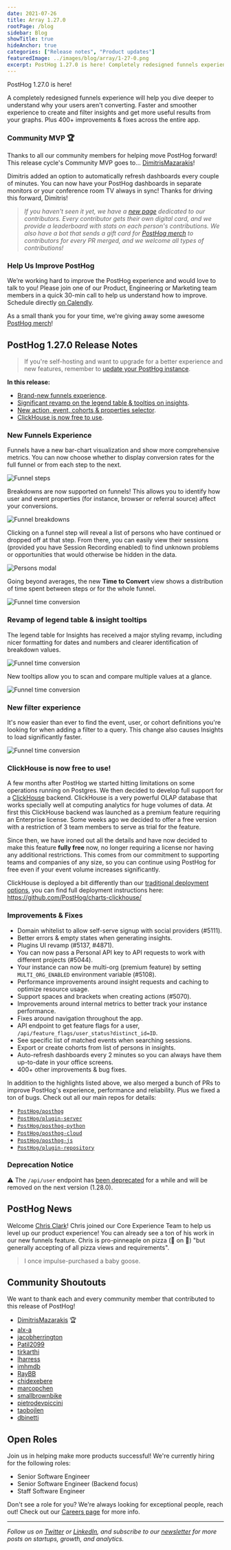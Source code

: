 ```yaml
---
date: 2021-07-26
title: Array 1.27.0
rootPage: /blog
sidebar: Blog
showTitle: true
hideAnchor: true
categories: ["Release notes", "Product updates"]
featuredImage: ../images/blog/array/1-27-0.png
excerpt: PostHog 1.27.0 is here! Completely redesigned funnels experience will help you dive deeper to understand why your users aren't converting. Plus 400+ improvements & fixes.
---
```


PostHog 1.27.0 is here! 

A completely redesigned funnels experience will help you dive deeper to understand why your users aren't converting. Faster and smoother experience to create and filter insights and get more useful results from your graphs. Plus 400+ improvements & fixes across the entire app.

### Community MVP 🏆

Thanks to all our community members for helping move PostHog forward! This release cycle's Community MVP goes to... [DimitrisMazarakis](https://github.com/DimitrisMazarakis)!

Dimitris added an option to automatically refresh dashboards every couple of minutes. You can now have your PostHog dashboards in separate monitors or your conference room TV always in sync! Thanks for driving this forward, Dimitris!

> _If you haven't seen it yet, we have a [new page](https://posthog.com/contributors) dedicated to our contributors. Every contributor gets their own digital card, and we provide a leaderboard with stats on each person's contributions. We also have a bot that sends a gift card for [PostHog merch](https://merch.posthog.com) to contributors for every PR merged, and we welcome all types of contributions!_

### Help Us Improve PostHog

We’re working hard to improve the PostHog experience and would love to talk to you! Please join one of our Product, Engineering or Marketing team members in a quick 30-min call to help us understand how to improve. Schedule directly [on Calendly](https://calendly.com/posthog-feedback).

As a small thank you for your time, we're giving away some awesome [PostHog merch](https://merch.posthog.com)!

<ArrayCTA />

## PostHog 1.27.0 Release Notes

> If you're self-hosting and want to upgrade for a better experience and new features, remember to [update your PostHog instance](/docs/self-host/configure/upgrading-posthog).

**In this release:**

- [Brand-new funnels experience](#new-funnels-experience).
- [Significant revamp on the legend table & tooltips on insights](#revamp-of-legend-table--insight-tooltips).
- [New action, event, cohorts & properties selector](#new-filter-experience).
- [ClickHouse is now free to use](#clickhouse-is-now-free-to-use).
### New Funnels Experience

Funnels have a new bar-chart visualization and show more comprehensive metrics. You can now choose whether to display conversion rates for the full funnel or from each step to the next.

![Funnel steps](https://posthog-static-files.s3.us-east-2.amazonaws.com/Website-Assets/Array/funnel-steps.png)

Breakdowns are now supported on funnels! This allows you to identify how user and event properties (for instance, browser or referral source) affect your conversions.

![Funnel breakdowns](https://posthog-static-files.s3.us-east-2.amazonaws.com/Website-Assets/Array/funnel-breakdowns.png)

Clicking on a funnel step will reveal a list of persons who have continued or dropped off at that step. From there, you can easily view their sessions (provided you have Session Recording enabled) to find unknown problems or opportunities that would otherwise be hidden in the data.

![Persons modal](https://posthog-static-files.s3.us-east-2.amazonaws.com/Website-Assets/Array/person-modal-original.png)

Going beyond averages, the new **Time to Convert** view shows a distribution of time spent between steps or for the whole funnel.

![Funnel time conversion](https://posthog-static-files.s3.us-east-2.amazonaws.com/Website-Assets/Array/funnel-steps.png)

### Revamp of legend table & insight tooltips

The legend table for Insights has received a major styling revamp, including nicer formatting for dates and numbers and clearer identification of breakdown values.

![Funnel time conversion](https://posthog-static-files.s3.us-east-2.amazonaws.com/Website-Assets/Array/insights-table.png)

New tooltips allow you to scan and compare multiple values at a glance.

![Funnel time conversion](https://posthog-static-files.s3.us-east-2.amazonaws.com/Website-Assets/Array/tooltips.png)

### New filter experience

It's now easier than ever to find the event, user, or cohort definitions you're looking for when adding a filter to a query. This change also causes Insights to load significantly faster.

![Funnel time conversion](https://posthog-static-files.s3.us-east-2.amazonaws.com/Website-Assets/Array/unified-search.png)

### ClickHouse is now free to use!

A few months after PostHog we started hitting limitations on some operations running on Postgres. We then decided to develop full support for a <a rel="noreferrer noopener" target="_blank" href="https://clickhouse.tech/">ClickHouse</a> backend. ClickHouse is a very powerful OLAP database that works specially well at computing analytics for huge volumes of data. At first this ClickHouse backend was launched as a premium feature requiring an Enterprise license. Some weeks ago we decided to offer a free version with a restriction of 3 team members to serve as trial for the feature.

Since then, we have ironed out all the details and have now decided to make this feature **fully free** now, no longer requiring a license nor having any additional restrictions. This comes from our commitment to supporting teams and companies of any size, so you can continue using PostHog for free even if your event volume increases significantly.

ClickHouse is deployed a bit differently than our [traditional deployment options](/docs/self-host/overview#deploy), you can find full deployment instructions here: <a rel="noreferrer noopener" target="_blank" href="https://github.com/PostHog/charts-clickhouse/">https://github.com/PostHog/charts-clickhouse/</a>


### Improvements & Fixes

- Domain whitelist to allow self-serve signup with social providers (#5111).
- Better errors & empty states when generating insights.
- Plugins UI revamp (#5137, #4871).
- You can now pass a Personal API key to API requests to work with different projects (#5044).
- Your instance can now be multi-org (premium feature) by setting `MULTI_ORG_ENABLED` environment variable (#5108).
- Performance improvements around insight requests and caching to optimize resource usage.
- Support spaces and brackets when creating actions (#5070).
- Improvements around internal metrics to better track your instance performance.
- Fixes around navigation throughout the app.
- API endpoint to get feature flags for a user, `/api/feature_flags/user_status?distinct_id=ID`.
- See specific list of matched events when searching sessions.
- Export or create cohorts from list of persons in insights.
- Auto-refresh dashboards every 2 minutes so you can always have them up-to-date in your office screens.
- 400+ other improvements & bug fixes.

In addition to the highlights listed above, we also merged a bunch of PRs to improve PostHog's experience, performance and reliability. Plus we fixed a ton of bugs. Check out all our main repos for details:

- [`PostHog/posthog`](https://github.com/PostHog/posthog/commits/master)
- [`PostHog/plugin-server`](https://github.com/PostHog/plugin-server/commits/master)
- [`PostHog/posthog-python`](https://github.com/PostHog/posthog-python/commits/master)
- [`PostHog/posthog-cloud`](https://github.com/PostHog/posthog-cloud/commits/master)
- [`PostHog/posthog-js`](https://github.com/PostHog/posthog-js/commits/master)
- [`PostHog/plugin-repository`](https://github.com/PostHog/plugin-repository/commits/master)


### Deprecation Notice

⚠️ The `/api/user` endpoint has [been deprecated](/docs/api/user#user--deprecated) for a while and will be removed on the next version (1.28.0).

## PostHog News

Welcome [Chris Clark](https://posthog.com/handbook/company/team#chris-clark-product-designer)! Chris joined our Core Experience Team to help us level up our product experience! You can already see a ton of his work in our new funnels feature. Chris is pro-pinneaple on pizza (🍍 on 🍕) "but generally accepting of all pizza views and requirements". 

> I once impulse-purchased a baby goose.

## Community Shoutouts

We want to thank each and every community member that contributed to this release of PostHog!

- [DimitrisMazarakis](https://github.com/DimitrisMazarakis) 🏆
- [alx-a](https://github.com/alx-a)
- [jacobherrington](https://github.com/jacobherrington)
- [Patil2099](https://github.com/Patil2099)
- [tirkarthi](https://github.com/tirkarthi)
- [lharress](https://github.com/lharress)
- [imhmdb](https://github.com/imhmdb)
- [RayBB](https://github.com/RayBB)
- [chidexebere](https://github.com/chidexebere)
- [marcopchen](https://github.com/marcopchen)
- [smallbrownbike](https://github.com/smallbrownbike)
- [pietrodevpiccini](https://github.com/pietrodevpiccini)
- [taobojlen](https://github.com/taobojlen)
- [dbinetti](https://github.com/dbinetti)

## Open Roles

Join us in helping make more products successful! We're currently hiring for the following roles:

- Senior Software Engineer
- Senior Software Engineer (Backend focus)
- Staff Software Engineer

Don't see a role for you? We're always looking for exceptional people, reach out! Check out our [Careers page](https://posthog.com/careers) for more info.

<hr/>

_Follow us on [Twitter](https://twitter.com/PostHog) or [LinkedIn](https://linkedin.com/company/posthog), and subscribe to our [newsletter](https://posthog.com/newsletter) for more posts on startups, growth, and analytics._
